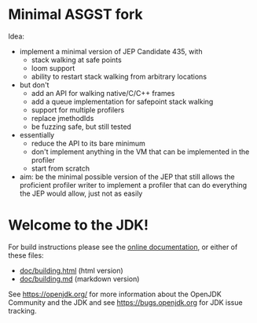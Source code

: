 # Minimal ASGST fork

Idea:
- implement a minimal version of JEP Candidate 435, with
  - stack walking at safe points
  - loom support
  - ability to restart stack walking from arbitrary locations
- but don't
  - add an API for walking native/C/C++ frames
  - add a queue implementation for safepoint stack walking
  - support for multiple profilers
  - replace jmethodIds
  - be fuzzing safe, but still tested
- essentially
  - reduce the API to its bare minimum
  - don't implement anything in the VM that can be implemented in the profiler
  - start from scratch
- aim: be the minimal possible version of the JEP that still allows the proficient
  profiler writer to implement a profiler that can do everything the JEP
  would allow, just not as easily



# Welcome to the JDK!

For build instructions please see the
[online documentation](https://openjdk.org/groups/build/doc/building.html),
or either of these files:

- [doc/building.html](doc/building.html) (html version)
- [doc/building.md](doc/building.md) (markdown version)

See <https://openjdk.org/> for more information about the OpenJDK
Community and the JDK and see <https://bugs.openjdk.org> for JDK issue
tracking.
